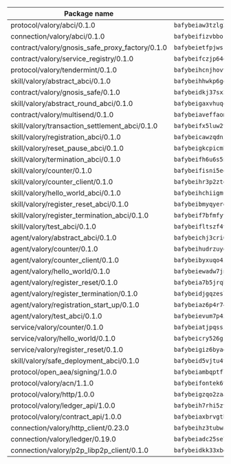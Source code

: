| Package name                                                  | Package hash                                                  |
| ------------------------------------------------------------- | ------------------------------------------------------------- |
| protocol/valory/abci/0.1.0                                    | `bafybeiaw3tzlg3rkvnn5fcufblktmfwngmxugn4yo7pyjp76zz6aqtqcay` |
| connection/valory/abci/0.1.0                                  | `bafybeifizvbborkmrfx6ur663c6cxzwzptu3ejgjxnu7sjozuaqrudg7um` |
| contract/valory/gnosis_safe_proxy_factory/0.1.0               | `bafybeietfpjwsrhjbamd3wv7io7eeuyxjytgez6cagjc44sx23cugsfkju` |
| contract/valory/service_registry/0.1.0                        | `bafybeifczjp64q2splroc6vgmjnqfauzyuv43f6kfodxrdt2gc2pwtwvcm` |
| protocol/valory/tendermint/0.1.0                              | `bafybeihcnjhovvyyfbkuw5sjyfx2lfd4soeocfqzxz54g67333m6nk5gxq` |
| skill/valory/abstract_abci/0.1.0                              | `bafybeihhwkp6ggbsmaowlhagfdakrjmrrrcq4rzpszuaegfap5ukdrrdcm` |
| contract/valory/gnosis_safe/0.1.0                             | `bafybeidkj37sx2kcdut2hzohfrlpdbzg5mtc2jegk5g5rzktyb7fh4lwf4` |
| skill/valory/abstract_round_abci/0.1.0                        | `bafybeigaxvhuqqyichspo7tupbfwywzrwqn7gvkz4zqqcmvkkej2puw6ni` |
| contract/valory/multisend/0.1.0                               | `bafybeiaveffaomsnmsc5hx62o77u7ilma6eipox7m5lrwa56737ektva3i` |
| skill/valory/transaction_settlement_abci/0.1.0                | `bafybeifx5luw2t63ekt232ibvy6mr3hftqxtorp54wpengtmrazgtb4vj4` |
| skill/valory/registration_abci/0.1.0                          | `bafybeicawzqdniqx3oklzfgs6osamdjtoe7niv33onamr277n53jyornw4` |
| skill/valory/reset_pause_abci/0.1.0                           | `bafybeigkcpicmbkqkzds5ua6qfkomm4cuj57w2b3rfoab5zgwqyiryflei` |
| skill/valory/termination_abci/0.1.0                           | `bafybeifh6u6s5nf7rtbvrcpgq6zfbly2dypmt6jcgkb7bfqpiufppuanva` |
| skill/valory/counter/0.1.0                                    | `bafybeifisni5eqldoxz6mjwiw7fzryoicqhv65qwtq23ucqo55fxas6w2m` |
| skill/valory/counter_client/0.1.0                             | `bafybeihr3p2ztqpbgzuo4xi7gwq4hjcc3khibirritnxkajaugshlzxjke` |
| skill/valory/hello_world_abci/0.1.0                           | `bafybeihchiigmum5uujnuplspctitpxr6v5c6htucnisssehe3nh7bo6tq` |
| skill/valory/register_reset_abci/0.1.0                        | `bafybeibmyqyerggmucb22jcifgesquyywqc6d7sjx4vshhpntjazll5fsu` |
| skill/valory/register_termination_abci/0.1.0                  | `bafybeif7bfmfyvrhbuphsk53zrzapf4r5fliduxkayhcuamxcdpv7b3ym4` |
| skill/valory/test_abci/0.1.0                                  | `bafybeifltszf4vb2scb4pnigowp3n5ddzhr3lekgtlylo6ejkprbqdozcu` |
| agent/valory/abstract_abci/0.1.0                              | `bafybeichj3cri6gmoqfy2sr4osepi3j6gydotkrqicsrbljdbvth2unske` |
| agent/valory/counter/0.1.0                                    | `bafybeihudrzuydzomzzfimdeo4osvjwolqye6wqazdycr7ks32kx4sb3vi` |
| agent/valory/counter_client/0.1.0                             | `bafybeibyxuqo4itomksd6wvr3loblr2ba4jxa4x3wvtgr3rofpl5xueaaa` |
| agent/valory/hello_world/0.1.0                                | `bafybeiewadw7jnvffk7gf2d5xdon4mimjvhsyjugtcwj66jgyqov3ormsa` |
| agent/valory/register_reset/0.1.0                             | `bafybeia7b5jrqbuupeqn7fki7exldk7ynhutlwrdhvafuvftyxpl3e466a` |
| agent/valory/register_termination/0.1.0                       | `bafybeidjgqzeslajqccra5gzpamq6s6fqxyath3r4pzj4suvcpzhnfnwym` |
| agent/valory/registration_start_up/0.1.0                      | `bafybeiaz6p4r74xv3pq7hy4vurcymf3jesuy5zrneh65tb5slzl5lrpix4` |
| agent/valory/test_abci/0.1.0                                  | `bafybeievum7p45a5o4iz7rjrxpxakj5lgyrd2d6ew6afgesl5oy4wviewu` |
| service/valory/counter/0.1.0                                  | `bafybeiatjpqssigagb5ergjehn5xietc25pff5aviezn3sct53rcs54y3m` |
| service/valory/hello_world/0.1.0                              | `bafybeicry526gkapkj7y2rw7cnercumewgs7us2hcirjfvgdvzjogbvcdy` |
| service/valory/register_reset/0.1.0                           | `bafybeigiz6byagbsei23bkjjumw5dazez7f3qtd5gqqkt6ld6whfucdini` |
| skill/valory/safe_deployment_abci/0.1.0                       | `bafybeid5vjtu4t5zlvjon6b63dthpi277jmm6mjbozko62rqmpwepgfpw4` |
| protocol/open_aea/signing/1.0.0                               | `bafybeiambqptflge33eemdhis2whik67hjplfnqwieoa6wblzlaf7vuo44` |
| protocol/valory/acn/1.1.0                                     | `bafybeifontek6tvaecatoauiule3j3id6xoktpjubvuqi3h2jkzqg7zh7a` |
| protocol/valory/http/1.0.0                                    | `bafybeigzqo2zaakcjtzzsm6dh4x73v72xg6ctk6muyp5uq5ueb7y34fbxy` |
| protocol/valory/ledger_api/1.0.0                              | `bafybeih7rhi5zvfvwakx5ifgxsz2cfipeecsh7bm3gnudjxtvhrygpcftq` |
| protocol/valory/contract_api/1.0.0                            | `bafybeiaxbrvgtbdrh4lslskuxyp4awyr4whcx3nqq5yrr6vimzsxg5dy64` |
| connection/valory/http_client/0.23.0                          | `bafybeihz3tubwado7j3wlivndzzuj3c6fdsp4ra5r3nqixn3ufawzo3wii` |
| connection/valory/ledger/0.19.0                               | `bafybeiadc25se7dgnn4mufztwpzdono4xsfs45qknzdqyi3gckn6ccuv44` |
| connection/valory/p2p_libp2p_client/0.1.0                     | `bafybeidkk33xbga54szmitk6uwsi3ef56hbbdbuasltqtiyki34hgfpnxa` |
